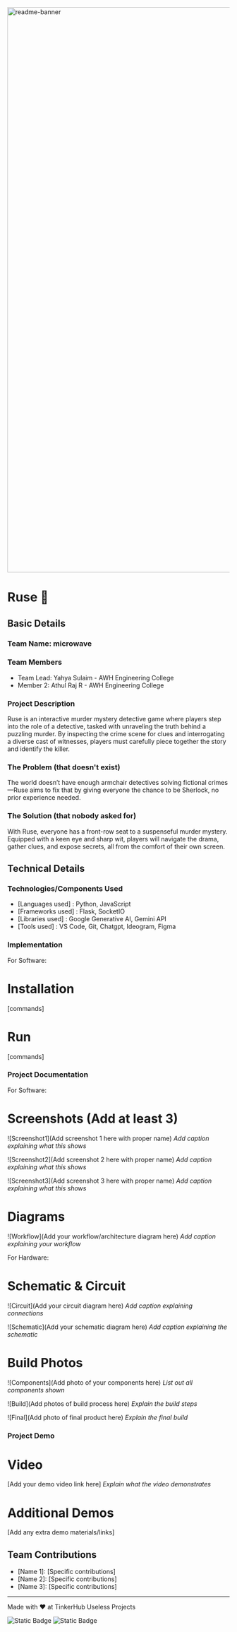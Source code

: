 ﻿<img width="1280" alt="readme-banner" src="https://github.com/user-attachments/assets/35332e92-44cb-425b-9dff-27bcf1023c6c">

# Ruse 🎯


## Basic Details
### Team Name: microwave


### Team Members
- Team Lead: Yahya Sulaim - AWH Engineering College
- Member 2: Athul Raj R - AWH Engineering College

### Project Description
Ruse is an interactive murder mystery detective game where players step into the role of a detective, tasked with unraveling the truth behind a puzzling murder. By inspecting the crime scene for clues and interrogating a diverse cast of witnesses, players must carefully piece together the story and identify the killer.

### The Problem (that doesn't exist)
The world doesn’t have enough armchair detectives solving fictional crimes—Ruse aims to fix that by giving everyone the chance to be Sherlock, no prior experience needed.

### The Solution (that nobody asked for)
With Ruse, everyone has a front-row seat to a suspenseful murder mystery. Equipped with a keen eye and sharp wit, players will navigate the drama, gather clues, and expose secrets, all from the comfort of their own screen.

## Technical Details
### Technologies/Components Used
- [Languages used] : Python, JavaScript
- [Frameworks used] : Flask, SocketIO
- [Libraries used] : Google Generative AI, Gemini API
- [Tools used] : VS Code, Git, Chatgpt, Ideogram, Figma

### Implementation
For Software:
# Installation
[commands]

# Run
[commands]

### Project Documentation
For Software:

# Screenshots (Add at least 3)
![Screenshot1](Add screenshot 1 here with proper name)
*Add caption explaining what this shows*

![Screenshot2](Add screenshot 2 here with proper name)
*Add caption explaining what this shows*

![Screenshot3](Add screenshot 3 here with proper name)
*Add caption explaining what this shows*

# Diagrams
![Workflow](Add your workflow/architecture diagram here)
*Add caption explaining your workflow*

For Hardware:

# Schematic & Circuit
![Circuit](Add your circuit diagram here)
*Add caption explaining connections*

![Schematic](Add your schematic diagram here)
*Add caption explaining the schematic*

# Build Photos
![Components](Add photo of your components here)
*List out all components shown*

![Build](Add photos of build process here)
*Explain the build steps*

![Final](Add photo of final product here)
*Explain the final build*

### Project Demo
# Video
[Add your demo video link here]
*Explain what the video demonstrates*

# Additional Demos
[Add any extra demo materials/links]

## Team Contributions
- [Name 1]: [Specific contributions]
- [Name 2]: [Specific contributions]
- [Name 3]: [Specific contributions]

---
Made with ❤️ at TinkerHub Useless Projects 

![Static Badge](https://img.shields.io/badge/TinkerHub-24?color=%23000000&link=https%3A%2F%2Fwww.tinkerhub.org%2F)
![Static Badge](https://img.shields.io/badge/UselessProject--24-24?link=https%3A%2F%2Fwww.tinkerhub.org%2Fevents%2FQ2Q1TQKX6Q%2FUseless%2520Projects)



